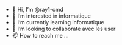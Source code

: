 - 👋 Hi, I’m @ray1-cmd
- 👀 I’m interested in informatique
- 🌱 I’m currently learning informatique
- 💞️ I’m looking to collaborate avec les user
- 📫 How to reach me ...

<!---
ray1-cmd/ray1-cmd is a ✨ special ✨ repository because its `README.md` (this file) appears on your GitHub profile.
You can click the Preview link to take a look at your changes.
--->
